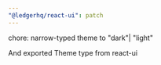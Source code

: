 ```yaml
---
"@ledgerhq/react-ui": patch
---
```


chore: narrow-typed theme to "dark"| "light"

And exported Theme type from react-ui
